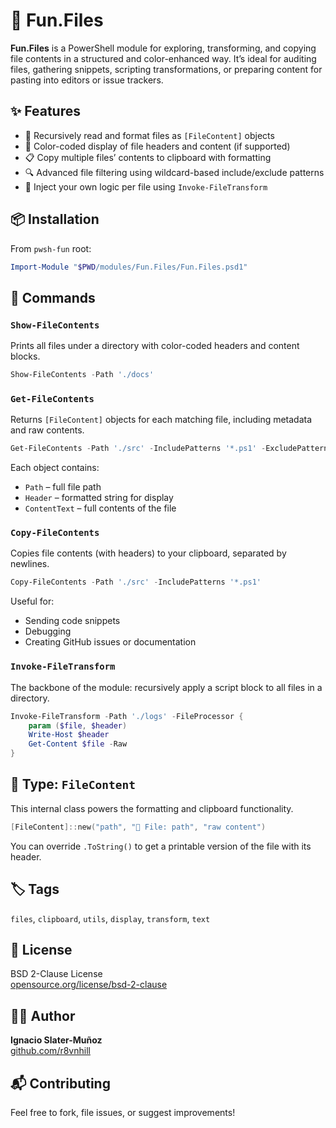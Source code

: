 # 📁 Fun.Files

**Fun.Files** is a PowerShell module for exploring, transforming, and copying file contents in a structured and color-enhanced way. It’s ideal for auditing files, gathering snippets, scripting transformations, or preparing content for pasting into editors or issue trackers.

## ✨ Features

- 📄 Recursively read and format files as `[FileContent]` objects
- 🎨 Color-coded display of file headers and content (if supported)
- 📋 Copy multiple files’ contents to clipboard with formatting
- 🔍 Advanced file filtering using wildcard-based include/exclude patterns
- 🔁 Inject your own logic per file using `Invoke-FileTransform`

## 📦 Installation

From `pwsh-fun` root:

```powershell
Import-Module "$PWD/modules/Fun.Files/Fun.Files.psd1"
```

## 🧩 Commands

### `Show-FileContents`

Prints all files under a directory with color-coded headers and content blocks.

```powershell
Show-FileContents -Path './docs'
```

### `Get-FileContents`

Returns `[FileContent]` objects for each matching file, including metadata and raw contents.

```powershell
Get-FileContents -Path './src' -IncludePatterns '*.ps1' -ExcludePatterns '*tests*'
```

Each object contains:

- `Path` – full file path
- `Header` – formatted string for display
- `ContentText` – full contents of the file

### `Copy-FileContents`

Copies file contents (with headers) to your clipboard, separated by newlines.

```powershell
Copy-FileContents -Path './src' -IncludePatterns '*.ps1'
```

Useful for:
- Sending code snippets
- Debugging
- Creating GitHub issues or documentation

### `Invoke-FileTransform`

The backbone of the module: recursively apply a script block to all files in a directory.

```powershell
Invoke-FileTransform -Path './logs' -FileProcessor {
    param ($file, $header)
    Write-Host $header
    Get-Content $file -Raw
}
```

## 🧠 Type: `FileContent`

This internal class powers the formatting and clipboard functionality.

```powershell
[FileContent]::new("path", "📄 File: path", "raw content")
```

You can override `.ToString()` to get a printable version of the file with its header.

## 🏷 Tags

`files`, `clipboard`, `utils`, `display`, `transform`, `text`

## 📄 License

BSD 2-Clause License  
[opensource.org/license/bsd-2-clause](https://opensource.org/license/bsd-2-clause)

## 👨‍💻 Author

**Ignacio Slater-Muñoz**  
[github.com/r8vnhill](https://github.com/r8vnhill)

## 📬 Contributing

Feel free to fork, file issues, or suggest improvements!
